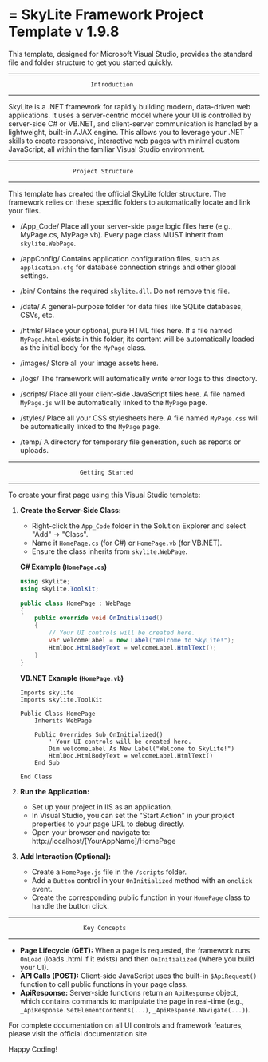 =
SkyLite Framework Project Template v 1.9.8
===================================================================

This template, designed for Microsoft Visual Studio, provides the standard file and folder structure to get you started quickly.

-------------------------------------------------------------------
                           Introduction
-------------------------------------------------------------------

SkyLite is a .NET framework for rapidly building modern, data-driven web applications. It uses a server-centric model where your UI is controlled by server-side C# or VB.NET, and client-server communication is handled by a lightweight, built-in AJAX engine. This allows you to leverage your .NET skills to create responsive, interactive web pages with minimal custom JavaScript, all within the familiar Visual Studio environment.

-------------------------------------------------------------------
                      Project Structure
-------------------------------------------------------------------

This template has created the official SkyLite folder structure. The framework relies on these specific folders to automatically locate and link your files.

- /App_Code/
  Place all your server-side page logic files here (e.g., MyPage.cs, MyPage.vb). Every page class MUST inherit from `skylite.WebPage`.

- /appConfig/
  Contains application configuration files, such as `application.cfg` for database connection strings and other global settings.

- /bin/
  Contains the required `skylite.dll`. Do not remove this file.

- /data/
  A general-purpose folder for data files like SQLite databases, CSVs, etc.

- /htmls/
  Place your optional, pure HTML files here. If a file named `MyPage.html` exists in this folder, its content will be automatically loaded as the initial body for the `MyPage` class.

- /images/
  Store all your image assets here.

- /logs/
  The framework will automatically write error logs to this directory.

- /scripts/
  Place all your client-side JavaScript files here. A file named `MyPage.js` will be automatically linked to the `MyPage` page.

- /styles/
  Place all your CSS stylesheets here. A file named `MyPage.css` will be automatically linked to the `MyPage` page.

- /temp/
  A directory for temporary file generation, such as reports or uploads.

-------------------------------------------------------------------
                        Getting Started
-------------------------------------------------------------------

To create your first page using this Visual Studio template:

1.  **Create the Server-Side Class:**
    - Right-click the `App_Code` folder in the Solution Explorer and select "Add" -> "Class".
    - Name it `HomePage.cs` (for C#) or `HomePage.vb` (for VB.NET).
    - Ensure the class inherits from `skylite.WebPage`.

    **C# Example (`HomePage.cs`)**
    ```csharp
    using skylite;
    using skylite.ToolKit;

    public class HomePage : WebPage
    {
        public override void OnInitialized()
        {
            // Your UI controls will be created here.
            var welcomeLabel = new Label("Welcome to SkyLite!");
            HtmlDoc.HtmlBodyText = welcomeLabel.HtmlText();
        }
    }
    ```

    **VB.NET Example (`HomePage.vb`)**
    ```vb.net
    Imports skylite
    Imports skylite.ToolKit

    Public Class HomePage
        Inherits WebPage

        Public Overrides Sub OnInitialized()
            ' Your UI controls will be created here.
            Dim welcomeLabel As New Label("Welcome to SkyLite!")
            HtmlDoc.HtmlBodyText = welcomeLabel.HtmlText()
        End Sub

    End Class
    ```

2.  **Run the Application:**
    - Set up your project in IIS as an application.
    - In Visual Studio, you can set the "Start Action" in your project properties to your page URL to debug directly.
    - Open your browser and navigate to: http://localhost/[YourAppName]/HomePage

3.  **Add Interaction (Optional):**
    - Create a `HomePage.js` file in the `/scripts` folder.
    - Add a `Button` control in your `OnInitialized` method with an `onclick` event.
    - Create the corresponding public function in your `HomePage` class to handle the button click.

-------------------------------------------------------------------
                         Key Concepts
-------------------------------------------------------------------

- **Page Lifecycle (GET):** When a page is requested, the framework runs `OnLoad` (loads .html if it exists) and then `OnInitialized` (where you build your UI).
- **API Calls (POST):** Client-side JavaScript uses the built-in `$ApiRequest()` function to call public functions in your page class.
- **ApiResponse:** Server-side functions return an `ApiResponse` object, which contains commands to manipulate the page in real-time (e.g., `_ApiResponse.SetElementContents(...)`, `_ApiResponse.Navigate(...)`).

For complete documentation on all UI controls and framework features, please visit the official documentation site.

Happy Coding!
